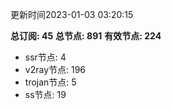更新时间2023-01-03 03:20:15

**总订阅: 45**
**总节点: 891**
**有效节点: 224**
- ssr节点: 4
- v2ray节点: 196
- trojan节点: 5
- ss节点: 19
